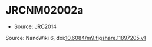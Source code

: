 <a name="material" />

# JRCNM02002a
<script type="application/ld+json">
  {
    "@context": "https://schema.org/",
    "@type": "ChemicalSubstance",
    "@id": "https://egonw.github.io/nanowiki/nanowiki384.html#material",
    "http://purl.org/dc/terms/conformsTo":
      {
        "@type": "CreativeWork",
        "@id": "https://bioschemas.org/profiles/ChemicalSubstance/0.4-RELEASE/"
      },
    "identfier": "384",
    "name": "JRCNM02002a",
    "url": "https://egonw.github.io/nanowiki/nanowiki384.html#material",
    "sameAs": "http://127.0.0.1/mediawiki/index.php/Special:URIResolver/JRCNM02002a"
  }
</script>


* Source: [JRC2014](articleJRC2014.md)


Source: NanoWiki 6, doi:[10.6084/m9.figshare.11897205.v1](https://doi.org/10.6084/m9.figshare.11897205.v1)
